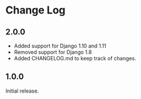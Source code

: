 Change Log
==========


2.0.0
-----

* Added support for Django 1.10 and 1.11
* Removed support for Django 1.8
* Added CHANGELOG.md to keep track of changes.


1.0.0
-----

Initial release.
